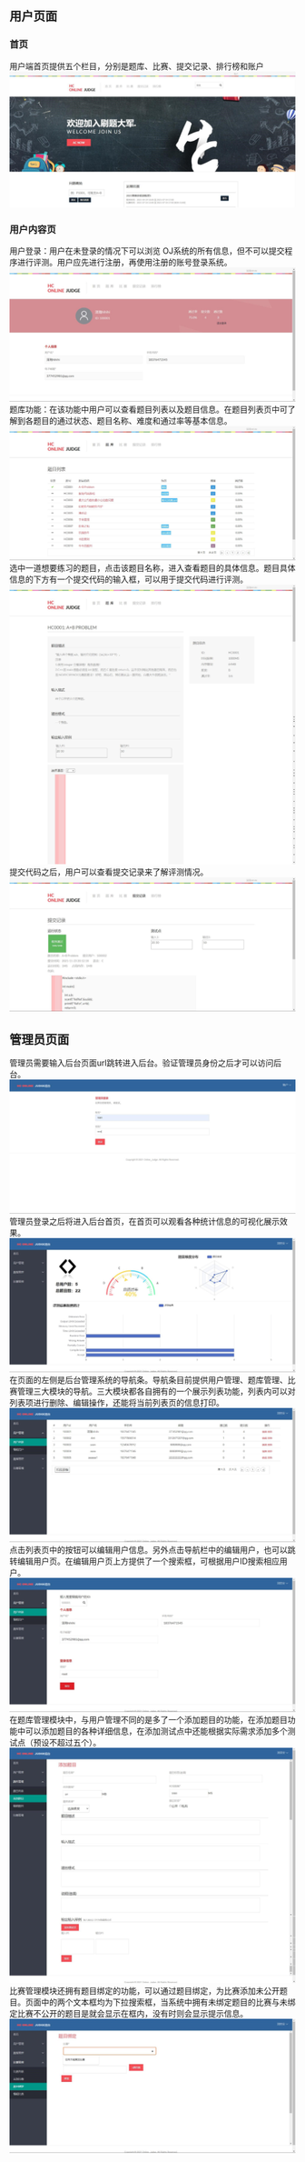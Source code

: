 ## 用户页面
### 首页
用户端首页提供五个栏目，分别是题库、比赛、提交记录、排行榜和账户
![首页](./imgs/1.jpg)
### 用户内容页
用户登录：用户在未登录的情况下可以浏览 OJ系统的所有信息，但不可以提交程序进行评测。用户应先进行注册，再使用注册的账号登录系统。
![登录](./imgs/3.jpg)
题库功能：在该功能中用户可以查看题目列表以及题目信息。在题目列表页中可了解到各题目的通过状态、题目名称、难度和通过率等基本信息。
![题库](./imgs/4.jpg)
选中一道想要练习的题目，点击该题目名称，进入查看题目的具体信息。题目具体信息的下方有一个提交代码的输入框，可以用于提交代码进行评测。
![选题](./imgs/5.jpg)
提交代码之后，用户可以查看提交记录来了解评测情况。
![结果](./imgs/6.jpg)
## 管理员页面
管理员需要输入后台页面url跳转进入后台。验证管理员身份之后才可以访问后台。
![管理员登录](./imgs/7.jpg)
管理员登录之后将进入后台首页，在首页可以观看各种统计信息的可视化展示效果。
![管理员页面](./imgs/8.jpg)
在页面的左侧是后台管理系统的导航条。导航条目前提供用户管理、题库管理、比赛管理三大模块的导航。三大模块都各自拥有的一个展示列表功能，列表内可以对列表项进行删除、编辑操作，还能将当前列表页的信息打印。
![用户管理](./imgs/9.jpg)
点击列表页中的按钮可以编辑用户信息。另外点击导航栏中的编辑用户，也可以跳转编辑用户页。在编辑用户页上方提供了一个搜索框，可根据用户ID搜索相应用户。
![用户编辑](./imgs/10.jpg)
在题库管理模块中，与用户管理不同的是多了一个添加题目的功能，在添加题目功能中可以添加题目的各种详细信息，在添加测试点中还能根据实际需求添加多个测试点（预设不超过五个）。
![题库管理](./imgs/11.jpg)
比赛管理模块还拥有题目绑定的功能，可以通过题目绑定，为比赛添加未公开题目。页面中的两个文本框均为下拉搜索框，当系统中拥有未绑定题目的比赛与未绑定比赛不公开的题目是就会显示在框内，没有时则会显示提示信息。
![题目绑定](./imgs/12.jpg)